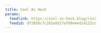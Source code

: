 ```yaml
---
title: Cool As Heck
params:
  feedlink: https://cool-as-heck.blog/rss/
  feedid: df2858c7c202e8d17afb9e4ed14122cc
---
```

